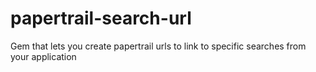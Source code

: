 # papertrail-search-url
Gem that lets you create papertrail urls to link to specific searches from your application
